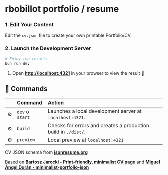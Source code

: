 # rbobillot portfolio / resume

### 1. Edit Your Content

Edit the `cv.json` file to create your own printable Portfolio/CV.

### 2. Launch the Development Server

```bash
# Enjoy the results
bun run dev
```

1. Open [**http://localhost:4321**](http://localhost:4321/) in your browser to view the result 🚀

## 🧞 Commands

|     | Command         | Action                                                         |
| :-- | :-------------- | :------------------------------------------------------------- |
| ⚙️  | `dev` o `start` | Launches a local development server at `localhost:4321`.       |
| ⚙️  | `build`         | Checks for errors and creates a production build in `./dist/`. |
| ⚙️  | `preview`       | Local preview at `localhost:4321`                              |

CV JSON schema from [**jsonresume.org**](https://jsonresume.org/schema/)

Based on [**Bartosz Jarocki - Print-friendly, minimalist CV page**](https://github.com/BartoszJarocki/cv)
and [**Miguel Ángel Durán - minimalist-portfolio-json**](https://github.com/midudev/minimalist-portfolio-json)
